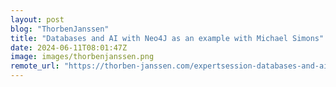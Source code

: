 ```yaml
---
layout: post
blog: "ThorbenJanssen"
title: "Databases and AI with Neo4J as an example with Michael Simons"
date: 2024-06-11T08:01:47Z
image: images/thorbenjanssen.png
remote_url: "https://thorben-janssen.com/expertsession-databases-and-ai/"
---
```


